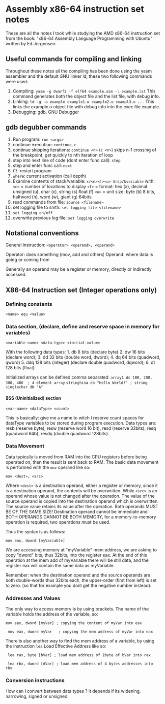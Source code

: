# Assembly x86-64 instruction set notes

These are all the notes I took while studying the AMD x86-64 instruction 
set from the book: "x86-64 Assembly Language Programming with Ubuntu" 
written by Ed Jorgensen. 

## Useful commands for compiling and linking

Throughout these notes all the compiling has been done using the yasm assembler and the 
default GNU linker ld, these two following commands were used:

1. Compiling:
		```yasm -g dwarf2 -f elf64 example.asm -l example.lst```
		This command generates both the object file and the list file, with debug info.
2. Linking:
		``` ld -g -o example example1.o example2.o exampl3.o ... ```
		This links the example.o object file with debug info into the exec file example.
3. Debugging: gdb, GNU Debugger

## gdb degubber commands

1. Run program: ``run <args>``
2. continue execution: ``continue``, ``c``
3. continue skipping iterations: ``continue <n>`` (``c <n>``)
   skips n-1 crossing of the breakpoint, get quickly to nth iteration of loop
4. step into next line of code (dont enter func call): ``step``
5. step and enter func call: ``next``
6. ``F3``: restart program
7. ``where``: current activation (call depth)
8. Examine contents of stack/variable: ``x/<n><f><u> $rsp/&variable`` with:
		 ``<n>`` = number of locations to display
		 ``<f>`` = format: hex (x), decimal unsigned (u), char (c), string (s)
		             float (f)
		 ``<u>`` = unit size: byte (b) 8 bits, halfword (h), word (w), giant (g) 64bits
9. read commands from file: ``source <filename>``
10. set logging file to smth: ``set logging file <filename>``
11. ``set logging on/off``
12. overwrite previous log file: ``set logging overwrite``


## Notational conventions

General instruction: 
``<operator> <operand>, <operand>``

Operator: does something (mov, add and others)
Operand: where data is going or coming from

Generally an operand may be a register or memory, directly or indirectly accessed.

##  X86-64 Instruction set (Integer operations only)

### Defining constants

``<name> equ <value>``

### Data section, (declare, define and reserve space in memory for variables)

``<variable-name> <data-type> <initial-value>``

With the following data types:
	1. db 8 bits (declare byte)
	2. dw 16 bits (declare word);
	3. dd 32 bits (double word, dword);
	4. dq 64 bits (quadword, qword)
	5. ddq 128 bits (integer) (declare double quadword, dqword);
	6. dt 128 bits (float)
	
Initialized arrays can be defined comma separated: 
``array1 dd 100, 200, 300, 400  ; 4 element array``
``stringhina db "Hello World!" ; string``
``singlechar db "A"``

#### BSS (Uninitialized) section

`` <var-name> <dataType> <count> ``

This is basically: give me a name to witch I reserve count spaces for dataType 
variables to be stored during program execution.
Data types are: resb (reserve byte), resw (reserve word 16 bit), resd (reserve 32bits),
resq (quadword 64b), resdq (double quadword 128bits).



### Data Movement

Data typically is moved from RAM into the CPU registers before being operated on, 
then the result is sent back to RAM.
The basic data movement is performed with the ``mov`` operand like so:

``mov <dest>, <src>``

Where ``<dest>`` is a destination operand, either a register or memory, since it
is a destination operand, the contents will be overwritten. While ``<src>`` is 
an operand whose value is not changed after the operation.
The value of the source operand is copied into the destination operand which is 
overwritten. The source value retains its value after the operation. Both operands
MUST BE OF THE SAME SIZE!
Destination operand cannot be immediate and BOTH OPERANDS CANNOT BE BOTH
MEMORY, for a memory-to-memory operation is required, two operations must be used.

Thus the syntax is as follows:

``mov eax, dword [myVariable]``

We are accessing memory at "myVariable" mem address, we are asking to copy 
"dword" bits, thus 32bits, into the register eax. At the end of this operation
at the mem add of myVariable there will be still data, and the register eax 
will contain the same data as myVariable.

Remember: when the destination operand and the source operands are both double-words
thus 32bits each, the upper-order (first from left) is set to zero. (so that for
example you dont get the negative number instead).

### Addresses and Values

The only way to access memory is by using brackets. The name of the variable
holds the address of the variable, so:

`` mov eax, dword [myVar] ; copying the content of myVar into eax ``


`` mov eax, dword myVar   ; copying the mem address of myVar into eax``

There is also another way to find the mem address of a variable, by using
the instruction ``lea`` Load Effective Address like so:

`` lea rax, byte [bVar] ; load mem address of 1byte of bVar into rax``


`` lea rbx, dword [dVar] ; load mem address of 4 bytes addresses into rbx``

### Conversion instructions

How can I convert between data types ? It depends if its widening, narrowing,
signed or unsigned.


